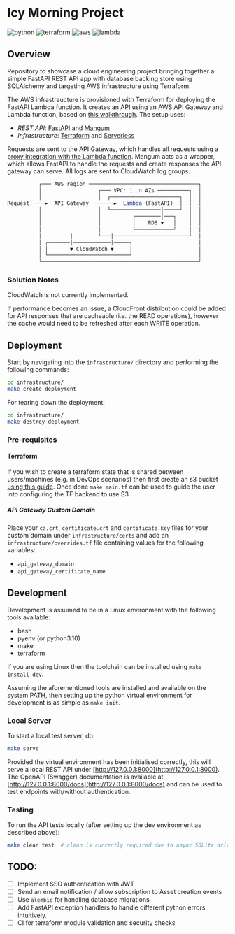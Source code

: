 # Icy Morning Project

![python](https://img.shields.io/static/v1?label=python&message=3.10&color=blue&logo=python) ![terraform](https://img.shields.io/static/v1?label=IaC&message=Terraform&color=purple&logo=terraform) ![aws](https://img.shields.io/static/v1?label=Cloud&message=AWS&color=orange&logo=amazon-aws) ![lambda](https://img.shields.io/static/v1?label=Serverless&message=Lambda&color=orange&logo=aws-lambda)

## Overview

Repository to showcase a cloud engineering project bringing together a simple FastAPI REST API app with database backing store using SQLAlchemy and targeting AWS infrastructure using Terraform.

The AWS infrastraucture is provisioned with Terraform for deploying the FastAPI Lambda function. It creates an API using an AWS API Gateway and Lambda function, based on [this walkthrough](https://towardsdatascience.com/fastapi-aws-robust-api-part-1-f67ae47390f9).  The setup uses:

- _REST API_: [FastAPI](https://fastapi.tiangolo.com/) and [Mangum](https://mangum.io/)
- _Infrastructure_: [Terraform](https://www.terraform.io/) and [Serverless](https://www.serverless.com/)

Requests are sent to the API Gateway, which handles all requests using a [proxy integration with the Lambda function](https://docs.aws.amazon.com/apigateway/latest/developerguide/set-up-lambda-proxy-integrations.html). Mangum acts as a wrapper, which allows FastAPI to handle the requests and create responses the API gateway can serve. All logs are sent to CloudWatch log groups.

```js
          ┌─── AWS region ───────────────────────────────────┐
          │                  ┌─── VPC: 1..n AZs ──────────┐  │  
          │                  │  ┌──────────────────────┐  │  │ 
Request  ───►  API Gateway  ──────►  Lambda (FastAPI)  │  │  │ 
          │                  │  └────────────────│─────┘  │  │
          │                  │          ┌────────│───┐    │  │
          │                  │          │    RDS ▼   │    │  │
          │                  │          └────────────┘    │  │
          │         │        └───│────────────────────────┘  │
          │ ┌───────│────────────│─────┐                     │
          │ │       ▼ CloudWatch ▼     │                     │
          │ └──────────────────────────┘                     │
          └──────────────────────────────────────────────────┘
```

### Solution Notes

CloudWatch is not currently implemented.

If performance becomes an issue, a CloudFront distribution could be added for API responses that are cacheable (i.e. the READ operations), however the cache would need to be refreshed after each WRITE operation.

## Deployment

Start by navigating into the `infrastructure/` directory and performing the following commands:

```bash
cd infrastructure/
make create-deployment
```

For tearing down the deployment:

```bash
cd infrastructure/
make destroy-deployment
```

### Pre-requisites

#### Terraform

If you wish to create a terraform state that is shared between users/machines (e.g. in DevOps scenarios) then first create an s3 bucket [using this guide](https://www.golinuxcloud.com/configure-s3-bucket-as-terraform-backend/). Once done `make main.tf` can be used to guide the user into configuring the TF backend to use S3.

##### API Gateway Custom Domain

Place your `ca.crt`, `certificate.crt` and `certificate.key` files for your custom domain under `infrastructure/certs` and add an `infrastructure/overrides.tf` file containing values for the following variables:

- `api_gateway_domain`
- `api_gateway_certificate_name`

## Development

Development is assumed to be in a Linux environment with the following tools available:

- bash
- pyenv (or python3.10)
- make
- terraform

If you are using Linux then the toolchain can be installed using `make install-dev`.

Assuming the aforementioned tools are installed and available on the system PATH,
then setting up the python virtual environment for development is as simple as
`make init`.

### Local Server

To start a local test server, do:

```bash
make serve
```

Provided the virtual environment has been initialised correctly, this will serve a local REST API under [http://127.0.0.1:8000](http://127.0.0.1:8000). The OpenAPI (Swagger) documentation is available at [http://127.0.0.1:8000/docs](http://127.0.0.1:8000/docs) and can be used to test endpoints with/without authentication.

### Testing

To run the API tests locally (after setting up the dev environment as described above):

```bash
make clean test  # clean is currently required due to async SQLite driver needing to point to a file.
```

## TODO:

- [ ] Implement SSO authentication with JWT
- [ ] Send an email notification / allow subscription to Asset creation events
- [ ] Use `alembic` for handling database migrations
- [ ] Add FastAPI exception handlers to handle different python errors intuitively.
- [ ] CI for terraform module validation and security checks
